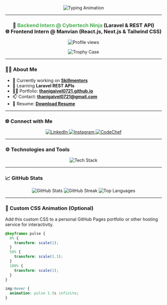 <div align="center">
  <img src="https://readme-typing-svg.herokuapp.com?font=Fira+Code&size=32&pause=1000&color=4caf50&center=true&vCenter=true&width=1000&lines=Hi+%F0%9F%91%8B%2C+I'm+Thanigaivel+J;🚀+Tech+Enthusiast;🏅+Kalam+Young+Achiever+2023;🔧+Backend+%26+Frontend+Developer;🎓+B.E+-+CSE+Student" alt="Typing Animation" />
</div>

---

<h3 align="center">
  🚀 <span style="color:#4caf50;">Backend Intern @ Cybertech Ninja</span> (Laravel & REST API) <br>
  🌐 Frontend Intern @ Manvian (React.js, Next.js & Tailwind CSS)
</h3>

<p align="center">
  <img src="https://komarev.com/ghpvc/?username=thanigaivel0721&label=Profile%20views&color=0e75b6&style=flat" alt="Profile views" />
</p>

<div align="center">
  <img src="https://github-profile-trophy.vercel.app/?username=thanigaivel0721&theme=gruvbox&margin-w=15&margin-h=15" alt="Trophy Case" />
</div>

---

### 👨‍💻 About Me
- 🔭 Currently working on **[Skillmentors](https://thanigaivel0721.github.io/Portfolio/)**
- 🌱 Learning **Laravel REST APIs**
- 👨‍💻 Portfolio: **[thanigaivel0721.github.io](https://thanigaivel0721.github.io/Portfolio/)**
- 📫 Contact: **[thanigaivel0721@gmail.com](mailto:thanigaivel0721@gmail.com)**
- 📄 Resume: **[Download Resume](https://drive.google.com/file/d/1hmHXJ7U3bAeZQrZEgujIeZBH6EJK9Ce-/view)**

---

### 🌐 Connect with Me
<p align="center">
  <a href="https://linkedin.com/in/thanigaivel-j-b4a7892a9" target="_blank">
    <img src="https://img.shields.io/badge/LinkedIn-%230077B5.svg?&style=for-the-badge&logo=linkedin&logoColor=white" alt="LinkedIn" />
  </a>
  <a href="https://instagram.com/extrovert_21_" target="_blank">
    <img src="https://img.shields.io/badge/Instagram-%23E4405F.svg?&style=for-the-badge&logo=instagram&logoColor=white" alt="Instagram" />
  </a>
  <a href="https://www.codechef.com/users/thanigai_0721" target="_blank">
    <img src="https://img.shields.io/badge/CodeChef-%23BB5E00.svg?&style=for-the-badge&logo=codechef&logoColor=white" alt="CodeChef" />
  </a>
</p>

---

### ⚙️ Technologies and Tools
<div align="center">
  <img src="https://skillicons.dev/icons?i=c,java,laravel,mysql,react,nextjs,tailwind,postman,figma,linux,git" alt="Tech Stack" />
</div>

---

### 📈 GitHub Stats
<div align="center">
  <img src="https://github-readme-stats.vercel.app/api?username=thanigaivel0721&show_icons=true&theme=radical&count_private=true" alt="GitHub Stats" />
  <img src="https://github-readme-streak-stats.herokuapp.com/?user=thanigaivel0721&theme=radical" alt="GitHub Streak" />
  <img src="https://github-readme-stats.vercel.app/api/top-langs/?username=thanigaivel0721&layout=compact&theme=radical" alt="Top Languages" />
</div>

---

### 🎨 Custom CSS Animation (Optional)
Add this custom CSS to a personal GitHub Pages portfolio or other hosting service for interactivity.

```css
@keyframes pulse {
  0% {
    transform: scale(1);
  }
  50% {
    transform: scale(1.1);
  }
  100% {
    transform: scale(1);
  }
}

img:hover {
  animation: pulse 1.5s infinite;
}
